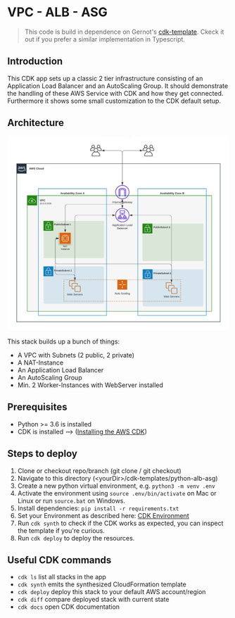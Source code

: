 # VPC - ALB - ASG

> This code is build in dependence on Gernot's [cdk-template](https://github.com/tecracer/cdk-templates/tree/master/alb-update). Ckeck it out if you prefer a similar implementation in Typescript. 

## Introduction

This CDK app sets up a classic 2 tier infrastructure consisting of an Application Load Balancer and an AutoScaling Group. It should demonstrate the handling of these AWS Service with CDK and how they get connected. Furthermore it shows some small customization to the CDK default setup.

## Architecture

![Architecture](image/simple_2-tier_web_arch.png)

This stack builds up a bunch of things:

- A VPC with Subnets (2 public, 2 private)
- A NAT-Instance
- An Application Load Balancer
- An AutoScaling Group
- Min. 2 Worker-Instances with WebServer installed

## Prerequisites

- Python >= 3.6 is installed
- CDK is installed --> ([Installing the AWS CDK](https://docs.aws.amazon.com/cdk/latest/guide/getting_started.html))

## Steps to deploy

1. Clone or checkout repo/branch (git clone / git checkout)
2. Navigate to this directory (\<yourDir\>/cdk-templates/python-alb-asg)
3. Create a new python virtual environment, e.g. `python3 -m venv .env`
4. Activate the environment using `source .env/bin/activate` on Mac or Linux or run `source.bat` on Windows.
5. Install dependencies: `pip install -r requirements.txt`
6. Set your Environment as described here: [CDK Environment](https://docs.aws.amazon.com/cdk/latest/guide/environments.html)
6. Run `cdk synth` to check if the CDK works as expected, you can inspect the template if you're curious.
7. Run `cdk deploy` to deploy the resources. 

## Useful CDK commands

 * `cdk ls`          list all stacks in the app
 * `cdk synth`       emits the synthesized CloudFormation template
 * `cdk deploy`      deploy this stack to your default AWS account/region
 * `cdk diff`        compare deployed stack with current state
 * `cdk docs`        open CDK documentation

